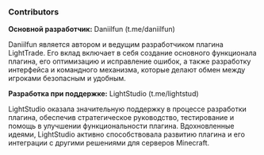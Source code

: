 ### Contributors

**Основной разработчик:** Daniilfun (t.me/daniilfun)

Daniilfun является автором и ведущим разработчиком плагина LightTrade. Его вклад включает в себя создание основного функционала плагина, его оптимизацию и исправление ошибок, а также разработку интерфейса и командного механизма, которые делают обмен между игроками безопасным и удобным.

**Разработка при поддержке:** LightStudio (t.me/lightstud)

LightStudio оказала значительную поддержку в процессе разработки плагина, обеспечив стратегическое руководство, тестирование и помощь в улучшении функциональности плагина. Вдохновленные идеями, LightStudio активно способствовала развитию плагина и его интеграции с другими решениями для серверов Minecraft.
